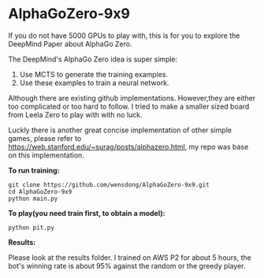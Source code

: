 # AlphaGoZero-9x9

If you do not have 5000 GPUs to play with, this is for you to explore the DeepMind Paper about AlphaGo Zero.

The DeepMind's AlphaGo Zero idea is super simple:

1. Use MCTS to generate the training examples.
2. Use these examples to train a neural network.

Although there are existing github implementations. However,they are either too complicated or too hard to follow. I tried to make a smaller sized board from Leela Zero to play with with no luck.

Luckly there is another great concise implementation of other simple games, please refer to https://web.stanford.edu/~surag/posts/alphazero.html,
my repo was base on this implementation.

**To run training:**
```
git clone https://github.com/wensdong/AlphaGoZero-9x9.git
cd AlphaGoZero-9x9
python main.py
```
**To play(you need train first, to obtain a model):**
```
python pit.py
```
**Results:**

Please look at the results folder. I trained on AWS P2 for about 5 hours, the bot's winning rate is about 95% against the random or the greedy player.
